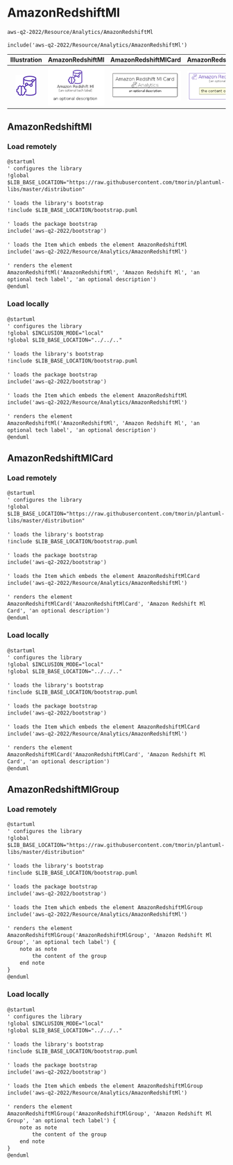 # AmazonRedshiftMl


```text
aws-q2-2022/Resource/Analytics/AmazonRedshiftMl
```

```text
include('aws-q2-2022/Resource/Analytics/AmazonRedshiftMl')
```



| Illustration | AmazonRedshiftMl | AmazonRedshiftMlCard | AmazonRedshiftMlGroup |
| :---: | :---: | :---: | :---: |
| ![illustration for Illustration](../../../aws-q2-2022/Resource/Analytics/AmazonRedshiftMl.png) | ![illustration for AmazonRedshiftMl](../../../aws-q2-2022/Resource/Analytics/AmazonRedshiftMl.Local.png) | ![illustration for AmazonRedshiftMlCard](../../../aws-q2-2022/Resource/Analytics/AmazonRedshiftMlCard.Local.png) | ![illustration for AmazonRedshiftMlGroup](../../../aws-q2-2022/Resource/Analytics/AmazonRedshiftMlGroup.Local.png) |




## AmazonRedshiftMl

### Load remotely
```plantuml
@startuml
' configures the library
!global $LIB_BASE_LOCATION="https://raw.githubusercontent.com/tmorin/plantuml-libs/master/distribution"

' loads the library's bootstrap
!include $LIB_BASE_LOCATION/bootstrap.puml

' loads the package bootstrap
include('aws-q2-2022/bootstrap')

' loads the Item which embeds the element AmazonRedshiftMl
include('aws-q2-2022/Resource/Analytics/AmazonRedshiftMl')

' renders the element
AmazonRedshiftMl('AmazonRedshiftMl', 'Amazon Redshift Ml', 'an optional tech label', 'an optional description')
@enduml
```

### Load locally
```plantuml
@startuml
' configures the library
!global $INCLUSION_MODE="local"
!global $LIB_BASE_LOCATION="../../.."

' loads the library's bootstrap
!include $LIB_BASE_LOCATION/bootstrap.puml

' loads the package bootstrap
include('aws-q2-2022/bootstrap')

' loads the Item which embeds the element AmazonRedshiftMl
include('aws-q2-2022/Resource/Analytics/AmazonRedshiftMl')

' renders the element
AmazonRedshiftMl('AmazonRedshiftMl', 'Amazon Redshift Ml', 'an optional tech label', 'an optional description')
@enduml
```

## AmazonRedshiftMlCard

### Load remotely
```plantuml
@startuml
' configures the library
!global $LIB_BASE_LOCATION="https://raw.githubusercontent.com/tmorin/plantuml-libs/master/distribution"

' loads the library's bootstrap
!include $LIB_BASE_LOCATION/bootstrap.puml

' loads the package bootstrap
include('aws-q2-2022/bootstrap')

' loads the Item which embeds the element AmazonRedshiftMlCard
include('aws-q2-2022/Resource/Analytics/AmazonRedshiftMl')

' renders the element
AmazonRedshiftMlCard('AmazonRedshiftMlCard', 'Amazon Redshift Ml Card', 'an optional description')
@enduml
```

### Load locally
```plantuml
@startuml
' configures the library
!global $INCLUSION_MODE="local"
!global $LIB_BASE_LOCATION="../../.."

' loads the library's bootstrap
!include $LIB_BASE_LOCATION/bootstrap.puml

' loads the package bootstrap
include('aws-q2-2022/bootstrap')

' loads the Item which embeds the element AmazonRedshiftMlCard
include('aws-q2-2022/Resource/Analytics/AmazonRedshiftMl')

' renders the element
AmazonRedshiftMlCard('AmazonRedshiftMlCard', 'Amazon Redshift Ml Card', 'an optional description')
@enduml
```

## AmazonRedshiftMlGroup

### Load remotely
```plantuml
@startuml
' configures the library
!global $LIB_BASE_LOCATION="https://raw.githubusercontent.com/tmorin/plantuml-libs/master/distribution"

' loads the library's bootstrap
!include $LIB_BASE_LOCATION/bootstrap.puml

' loads the package bootstrap
include('aws-q2-2022/bootstrap')

' loads the Item which embeds the element AmazonRedshiftMlGroup
include('aws-q2-2022/Resource/Analytics/AmazonRedshiftMl')

' renders the element
AmazonRedshiftMlGroup('AmazonRedshiftMlGroup', 'Amazon Redshift Ml Group', 'an optional tech label') {
    note as note
        the content of the group
    end note
}
@enduml
```

### Load locally
```plantuml
@startuml
' configures the library
!global $INCLUSION_MODE="local"
!global $LIB_BASE_LOCATION="../../.."

' loads the library's bootstrap
!include $LIB_BASE_LOCATION/bootstrap.puml

' loads the package bootstrap
include('aws-q2-2022/bootstrap')

' loads the Item which embeds the element AmazonRedshiftMlGroup
include('aws-q2-2022/Resource/Analytics/AmazonRedshiftMl')

' renders the element
AmazonRedshiftMlGroup('AmazonRedshiftMlGroup', 'Amazon Redshift Ml Group', 'an optional tech label') {
    note as note
        the content of the group
    end note
}
@enduml
```

